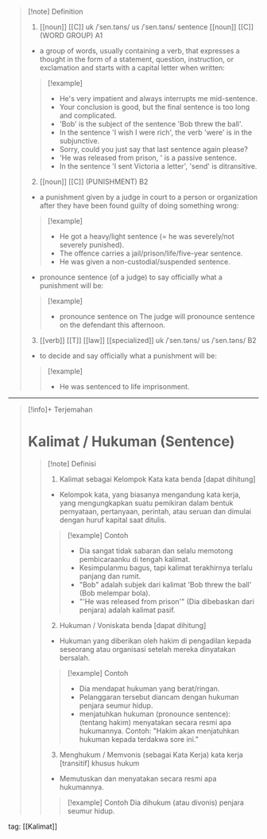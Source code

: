 >[!note] Definition
>1. [[noun]] [[C]]
uk  /ˈsen.təns/ us  /ˈsen.təns/
sentence [[noun]] [[C]] (WORD GROUP)
A1
>- a group of words, usually containing a verb, that expresses a thought in the form of a statement, question, instruction, or exclamation and starts with a capital letter when written:
> > [!example] 
> > - He's very impatient and always interrupts me mid-sentence.
> > - Your conclusion is good, but the final sentence is too long and complicated.
> > - 'Bob' is the subject of the sentence 'Bob threw the ball'.
> > - In the sentence 'I wish I were rich', the verb 'were' is in the subjunctive.
> > - Sorry, could you just say that last sentence again please?
> > - 'He was released from prison, ' is a passive sentence.
> > - In the sentence 'I sent Victoria a letter', 'send' is ditransitive.
> 2. [[noun]] [[C]] (PUNISHMENT)
B2
>- a punishment given by a judge in court to a person or organization after they have been found guilty of doing something wrong:
> > [!example] 
> > - He got a heavy/light sentence (= he was severely/not severely punished).
> > - The offence carries a jail/prison/life/five-year sentence.
> > - He was given a non-custodial/suspended sentence.
>- pronounce sentence
>  (of a judge) to say officially what a punishment will be:
> > [!example] 
> > - pronounce sentence on The judge will pronounce sentence on the defendant this afternoon.
>3. [[verb]] [[T]]  [[law]]   [[specialized]]
uk  /ˈsen.təns/ us  /ˈsen.təns/
B2
>- to decide and say officially what a punishment will be:
> > [!example] 
> > - He was sentenced to life imprisonment.

---

>[!info]+ Terjemahan
> # Kalimat / Hukuman (Sentence)
> > [!note] Definisi
> > 1. Kalimat sebagai Kelompok Kata
> >    kata benda [dapat dihitung]
> > - Kelompok kata, yang biasanya mengandung kata kerja, yang mengungkapkan suatu pemikiran dalam bentuk pernyataan, pertanyaan, perintah, atau seruan dan dimulai dengan huruf kapital saat ditulis.
> > > [!example] Contoh
> > > - Dia sangat tidak sabaran dan selalu memotong pembicaraanku di tengah kalimat.
> > > - Kesimpulanmu bagus, tapi kalimat terakhirnya terlalu panjang dan rumit.
> > > - "Bob" adalah subjek dari kalimat 'Bob threw the ball' (Bob melempar bola).
> > > - "'He was released from prison'" (Dia dibebaskan dari penjara) adalah kalimat pasif.
> > 2. Hukuman / Voniskata benda [dapat dihitung]
> > - Hukuman yang diberikan oleh hakim di pengadilan kepada seseorang atau organisasi setelah mereka dinyatakan bersalah.
> > > [!example] Contoh
> > > - Dia mendapat hukuman yang berat/ringan.
> > > - Pelanggaran tersebut diancam dengan hukuman penjara seumur hidup.
> > > - menjatuhkan hukuman (pronounce sentence): (tentang hakim) menyatakan secara resmi apa hukumannya. Contoh: "Hakim akan menjatuhkan hukuman kepada terdakwa sore ini."
> > 3. Menghukum / Memvonis (sebagai Kata Kerja)
> >    kata kerja [transitif] khusus hukum
> > - Memutuskan dan menyatakan secara resmi apa hukumannya.
> > > [!example] Contoh
> > > Dia dihukum (atau divonis) penjara seumur hidup.

tag: [[Kalimat]]